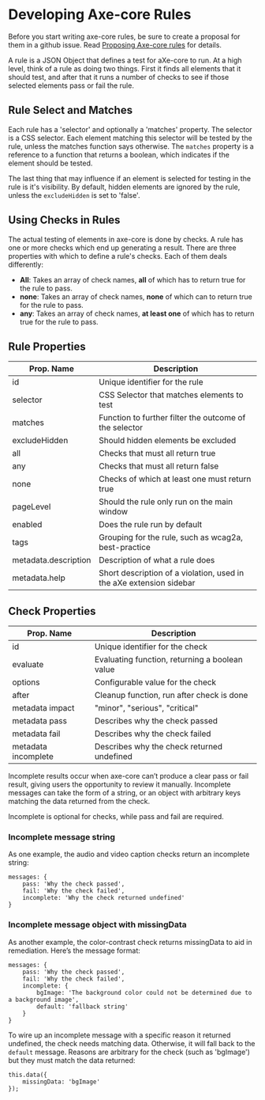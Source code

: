 # Developing Axe-core Rules

Before you start writing axe-core rules, be sure to create a proposal for them in a github issue. Read [Proposing Axe-core rules](./rule-proposal.md) for details.

A rule is a JSON Object that defines a test for aXe-core to run. At a high level, think of a rule as doing two things. First it finds all elements that it should test, and after that it runs a number of checks to see if those selected elements pass or fail the rule.

## Rule Select and Matches

Each rule has a 'selector' and optionally a 'matches' property. The selector is a CSS selector. Each element matching this selector will be tested by the rule, unless the matches function says otherwise. The `matches` property is a reference to a function that returns a boolean, which indicates if the element should be tested.

The last thing that may influence if an element is selected for testing in the rule is it's visibility. By default, hidden elements are ignored by the rule, unless   the `excludeHidden` is set to 'false'.

## Using Checks in Rules

The actual testing of elements in axe-core is done by checks. A rule has one or more checks which end up generating a result. There are three properties with which to define a rule's checks. Each of them deals differently:

- **All**: Takes an array of check names, **all** of which has to return true for the rule to pass.
- **none**: Takes an array of check names, **none** of which can to return true for the rule to pass.
- **any**: Takes an array of check names, **at least one** of which has to return true for the rule to pass.

## Rule Properties

| Prop. Name           | Description
|----------------------|-------------------------
| id                   | Unique identifier for the rule
| selector             | CSS Selector that matches elements to test
| matches              | Function to further filter the outcome of the selector
| excludeHidden        | Should hidden elements be excluded
| all                  | Checks that must all return true
| any                  | Checks that must all return false
| none                 | Checks of which at least one must return true
| pageLevel            | Should the rule only run on the main window
| enabled              | Does the rule run by default
| tags                 | Grouping for the rule, such as wcag2a, best-practice
| metadata.description | Description of what a rule does
| metadata.help        | Short description of a violation, used in the aXe extension sidebar

## Check Properties

| Prop. Name         | Description
|--------------------|-----------------
| id                 | Unique identifier for the check
| evaluate           | Evaluating function, returning a boolean value
| options            | Configurable value for the check
| after              | Cleanup function, run after check is done
| metadata impact    | "minor", "serious", "critical"
| metadata pass      | Describes why the check passed
| metadata fail      | Describes why the check failed
| metadata incomplete| Describes why the check returned undefined

Incomplete results occur when axe-core can’t produce a clear pass or fail result,
giving users the opportunity to review it manually. Incomplete messages can take
the form of a string, or an object with arbitrary keys matching the data returned
from the check.

Incomplete is optional for checks, while pass and fail are required.

### Incomplete message string

As one example, the audio and video caption checks return an incomplete string:
```
messages: {
	pass: 'Why the check passed',
	fail: 'Why the check failed',
	incomplete: 'Why the check returned undefined'
}
```

### Incomplete message object with missingData

As another example, the color-contrast check returns missingData to aid in
remediation. Here’s the message format:

```
messages: {
	pass: 'Why the check passed',
	fail: 'Why the check failed',
	incomplete: {
		bgImage: 'The background color could not be determined due to a background image',
		default: 'fallback string'
	}
}
```

To wire up an incomplete message with a specific reason it returned undefined,
the check needs matching data. Otherwise, it will fall back to the `default` message.
Reasons are arbitrary for the check (such as 'bgImage') but they must match the
data returned:

```
this.data({
	missingData: 'bgImage'
});
```
